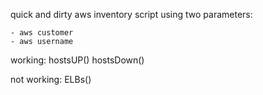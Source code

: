 quick and dirty aws inventory script using two parameters:
	
	- aws customer
	- aws username

working:
hostsUP()
hostsDown()

not working:
ELBs()
